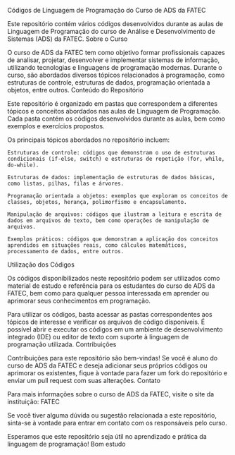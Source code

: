 Códigos de Linguagem de Programação do Curso de ADS da FATEC

Este repositório contém vários códigos desenvolvidos durante as aulas de Linguagem de Programação do curso de Análise e Desenvolvimento de Sistemas (ADS) da FATEC.
Sobre o Curso

O curso de ADS da FATEC tem como objetivo formar profissionais capazes de analisar, projetar, desenvolver e implementar sistemas de informação, utilizando tecnologias e linguagens de programação modernas. Durante o curso, são abordados diversos tópicos relacionados à programação, como estruturas de controle, estruturas de dados, programação orientada a objetos, entre outros.
Conteúdo do Repositório

Este repositório é organizado em pastas que correspondem a diferentes tópicos e conceitos abordados nas aulas de Linguagem de Programação. Cada pasta contém os códigos desenvolvidos durante as aulas, bem como exemplos e exercícios propostos.

Os principais tópicos abordados no repositório incluem:

    Estruturas de controle: códigos que demonstram o uso de estruturas condicionais (if-else, switch) e estruturas de repetição (for, while, do-while).

    Estruturas de dados: implementação de estruturas de dados básicas, como listas, pilhas, filas e árvores.

    Programação orientada a objetos: exemplos que exploram os conceitos de classes, objetos, herança, polimorfismo e encapsulamento.

    Manipulação de arquivos: códigos que ilustram a leitura e escrita de dados em arquivos de texto, bem como operações de manipulação de arquivos.

    Exemplos práticos: códigos que demonstram a aplicação dos conceitos aprendidos em situações reais, como cálculos matemáticos, processamento de dados, entre outros.

Utilização dos Códigos

Os códigos disponibilizados neste repositório podem ser utilizados como material de estudo e referência para os estudantes do curso de ADS da FATEC, bem como para qualquer pessoa interessada em aprender ou aprimorar seus conhecimentos em programação.

Para utilizar os códigos, basta acessar as pastas correspondentes aos tópicos de interesse e verificar os arquivos de código disponíveis. É possível abrir e executar os códigos em um ambiente de desenvolvimento integrado (IDE) ou editor de texto com suporte à linguagem de programação utilizada.
Contribuições

Contribuições para este repositório são bem-vindas! Se você é aluno do curso de ADS da FATEC e deseja adicionar seus próprios códigos ou aprimorar os existentes, fique à vontade para fazer um fork do repositório e enviar um pull request com suas alterações.
Contato

Para mais informações sobre o curso de ADS da FATEC, visite o site da instituição: FATEC

Se você tiver alguma dúvida ou sugestão relacionada a este repositório, sinta-se à vontade para entrar em contato com os responsáveis pelo curso.

Esperamos que este repositório seja útil no aprendizado e prática da linguagem de programação! Bom estudo
